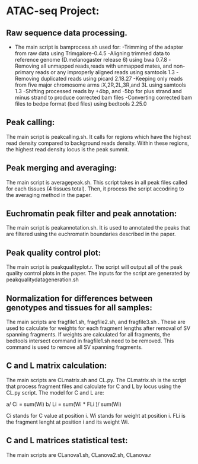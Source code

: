 # **ATAC-seq Project:**

## Raw sequence data processing. 

+ The main script is bamprocess.sh used for:
  -Trimming of the adapter from raw data using Trimgalore-0.4.5
  -Aligning trimmed data to reference genome (D.melanogaster release 6) using bwa 0.7.8
  -Removing all unmapped reads,reads with unmapped mates, and non-primary reads or any improperly aligned reads using samtools 1.3
  -Removing duplicated reads using picard 2.18.27
  -Keeping only reads from five major chromosome arms :X,2R,2L,3R,and 3L using samtools 1.3
  -Shifting processed reads by +4bp, and -5bp for plus strand and minus strand to produce corrected bam files
  -Converting corrected bam files to bedpe format (bed files) using bedtools 2.25.0

## Peak calling:

The main script is peakcalling.sh. It calls for regions which have the highest read density compared to background reads density. Within these regions, the highest read density locus is the peak summit.

## Peak merging and averaging:

The main script is averagepeak.sh. This script takes in all peak files called for each tissues (4 tissues total). Then, it process the script accodring to the averaging method in the paper. 

## Euchromatin peak filter and peak annotation: 

The main script is peakannotation.sh. It is used to annotated the peaks that are filtered using the euchromatin boundaries described in the paper. 

## Peak quality control plot:

The main script is peakqualityplot.r. The script will output all of the peak quality control plots in the paper. The inputs for the script are generated by peakqualitydatageneration.sh

## Normalization for differences between genotypes and tissues for all samples:

The main scripts are fragfile1.sh, fragfile2.sh, and fragfile3.sh . These are used to calculate for weights for each fragment lengths after removal of SV spanning fragments. If weights are calculated for all fragments, the bedtools intersect command in fragfile1.sh need to be removed. This command is used to remove all SV spanning fragments. 

## C and L matrix calculation:

The main scripts are CLmatrix.sh and CL.py. The CLmatrix.sh is the script that process fragment files and calculate for C and L by locus using the CL.py script. The model for C and L are:

a/ Ci = sum(Wi)
b/ Li = sum(Wi * FLi )/ sum(Wi)

Ci stands for C value at position i. Wi stands for weight at position i. FLi is the fragment lenght at position i and its weight Wi. 

## C and L matrices statistical test:

The main scripts are CLanova1.sh, CLanova2.sh, CLanova.r



